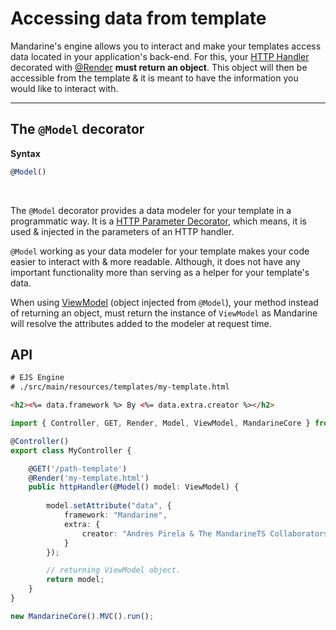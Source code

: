 # Accessing data from template
Mandarine's engine allows you to interact and make your templates access data located in your application's back-end. For this, your [HTTP Handler](/docs/mandarine/http-handlers) decorated with [@Render](docs/mandarine/template-engine#-code-render-code-decorator) **must return an object**. This object will then be accessible from the template & it is meant to have the information you would like to interact with.

----

## The `@Model` decorator

**Syntax**
```typescript
@Model()
```

&nbsp;

The `@Model` decorator provides a data modeler for your template in a programmatic way. It is a [HTTP Parameter Decorator](/docs/mandarine/http-handlers), which means, it is used & injected in the parameters of an HTTP handler.

`@Model` working as your data modeler for your template makes your code easier to interact with & more readable. Although, it does not have any important functionality more than serving as a helper for your template's data.

When using [ViewModel](https://doc.deno.land/https/raw.githubusercontent.com/mandarineorg/mandarinets/master/mvc-framework/core/modules/view-engine/viewModel.ts) (object injected from `@Model`), your method instead of returning an object, must return the instance of `ViewModel` as Mandarine will resolve the attributes added to the modeler at request time.

## API
```html
# EJS Engine
# ./src/main/resources/templates/my-template.html

<h2><%= data.framework %> By <%= data.extra.creator %></h2>
```

```typescript
import { Controller, GET, Render, Model, ViewModel, MandarineCore } from "https://deno.land/x/mandarinets@v2.1.5/mod.ts";

@Controller()
export class MyController {

    @GET('/path-template')
    @Render('my-template.html')
    public httpHandler(@Model() model: ViewModel) {
    
        model.setAttribute("data", {
            framework: "Mandarine",
            extra: {
                creator: "Andres Pirela & The MandarineTS Collaborators"
            }
        });

        // returning ViewModel object.
        return model;
    }
}

new MandarineCore().MVC().run();
```

